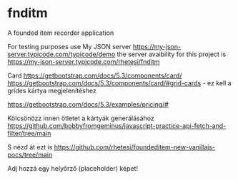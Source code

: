 # fnditm
A founded item recorder application

For testing purposes use My JSON server https://my-json-server.typicode.com/typicode/demo
the server avaibility for this project is https://my-json-server.typicode.com/rhetesi/fnditm

Card
https://getbootstrap.com/docs/5.3/components/card/
https://getbootstrap.com/docs/5.3/components/card/#grid-cards - ez kell a grides kártya megjelenítéshez

https://getbootstrap.com/docs/5.3/examples/pricing/#

Kölcsönözz innen ötletet a kártyák generálásához
https://github.com/bobbyfromgeminus/javascript-practice-api-fetch-and-filter/tree/main

S nézd át ezt is
https://github.com/rhetesi/foundeditem-new-vanillajs-pocs/tree/main


Adj hozzá egy helyőrző (placeholder) képet!